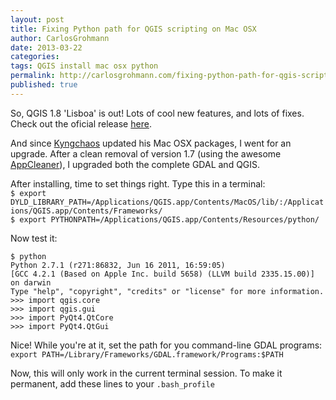 ```yaml
---
layout: post
title: Fixing Python path for QGIS scripting on Mac OSX
author: CarlosGrohmann
date: 2013-03-22
categories: 
tags: QGIS install mac osx python
permalink: http://carlosgrohmann.com/fixing-python-path-for-qgis-scripting-on-mac-osx/
published: true
---
```



So, QGIS 1.8 'Lisboa' is out! Lots of cool new features, and lots of fixes. Check out the oficial release [here](http://qgis.org/index.php?option=com_content&view=article&id=149).  

And since [Kyngchaos](http://www.kyngchaos.com/software/qgis) updated his Mac OSX packages, I went for an upgrade. After a clean removal of version 1.7 (using the awesome [AppCleaner](http://www.freemacsoft.net/appcleaner/)), I upgraded both the complete GDAL and QGIS.  

After installing, time to set things right. Type this in a terminal:  
`$ export DYLD_LIBRARY_PATH=/Applications/QGIS.app/Contents/MacOS/lib/:/Applications/QGIS.app/Contents/Frameworks/`  
`$ export PYTHONPATH=/Applications/QGIS.app/Contents/Resources/python/`  

Now test it:  
```
$ python  
Python 2.7.1 (r271:86832, Jun 16 2011, 16:59:05)  
[GCC 4.2.1 (Based on Apple Inc. build 5658) (LLVM build 2335.15.00)] on darwin  
Type "help", "copyright", "credits" or "license" for more information.  
>>> import qgis.core  
>>> import qgis.gui  
>>> import PyQt4.QtCore  
>>> import PyQt4.QtGui
``` 

Nice! While you're at it, set the path for you command-line GDAL programs:  
`export PATH=/Library/Frameworks/GDAL.framework/Programs:$PATH`  

Now, this will only work in the current terminal session. To make it permanent, add these lines to your `.bash_profile`
